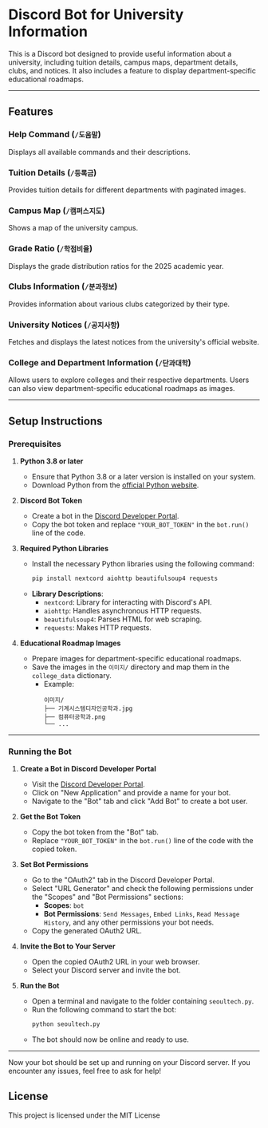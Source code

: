 # Discord Bot for University Information

This is a Discord bot designed to provide useful information about a university, including tuition details, campus maps, department details, clubs, and notices. It also includes a feature to display department-specific educational roadmaps.

---

## Features

### Help Command (`/도움말`)
Displays all available commands and their descriptions.

### Tuition Details (`/등록금`)
Provides tuition details for different departments with paginated images.

### Campus Map (`/캠퍼스지도`)
Shows a map of the university campus.

### Grade Ratio (`/학점비율`)
Displays the grade distribution ratios for the 2025 academic year.

### Clubs Information (`/분과정보`)
Provides information about various clubs categorized by their type.

### University Notices (`/공지사항`)
Fetches and displays the latest notices from the university's official website.

### College and Department Information (`/단과대학`)
Allows users to explore colleges and their respective departments. Users can also view department-specific educational roadmaps as images.

---

## Setup Instructions

### Prerequisites

1. **Python 3.8 or later**
   - Ensure that Python 3.8 or a later version is installed on your system.
   - Download Python from the [official Python website](https://www.python.org/).

2. **Discord Bot Token**
   - Create a bot in the [Discord Developer Portal](https://discord.com/developers/applications).
   - Copy the bot token and replace `"YOUR_BOT_TOKEN"` in the `bot.run()` line of the code.

3. **Required Python Libraries**
   - Install the necessary Python libraries using the following command:
     ```bash
     pip install nextcord aiohttp beautifulsoup4 requests
     ```
   - **Library Descriptions**:
     - `nextcord`: Library for interacting with Discord's API.
     - `aiohttp`: Handles asynchronous HTTP requests.
     - `beautifulsoup4`: Parses HTML for web scraping.
     - `requests`: Makes HTTP requests.

4. **Educational Roadmap Images**
   - Prepare images for department-specific educational roadmaps.
   - Save the images in the `이미지/` directory and map them in the `college_data` dictionary.
     - Example:
       ```plaintext
       이미지/
       ├── 기계시스템디자인공학과.jpg
       ├── 컴퓨터공학과.png
       └── ...
       ```

---

### Running the Bot

1. **Create a Bot in Discord Developer Portal**
   - Visit the [Discord Developer Portal](https://discord.com/developers/applications).
   - Click on "New Application" and provide a name for your bot.
   - Navigate to the "Bot" tab and click "Add Bot" to create a bot user.

2. **Get the Bot Token**
   - Copy the bot token from the "Bot" tab.
   - Replace `"YOUR_BOT_TOKEN"` in the `bot.run()` line of the code with the copied token.

3. **Set Bot Permissions**
   - Go to the "OAuth2" tab in the Discord Developer Portal.
   - Select "URL Generator" and check the following permissions under the "Scopes" and "Bot Permissions" sections:
     - **Scopes**: `bot`
     - **Bot Permissions**: `Send Messages`, `Embed Links`, `Read Message History`, and any other permissions your bot needs.
   - Copy the generated OAuth2 URL.

4. **Invite the Bot to Your Server**
   - Open the copied OAuth2 URL in your web browser.
   - Select your Discord server and invite the bot.

5. **Run the Bot**
   - Open a terminal and navigate to the folder containing `seoultech.py`.
   - Run the following command to start the bot:
     ```bash
     python seoultech.py
     ```
   - The bot should now be online and ready to use.

---

Now your bot should be set up and running on your Discord server. If you encounter any issues, feel free to ask for help!

## License

This project is licensed under the MIT License
